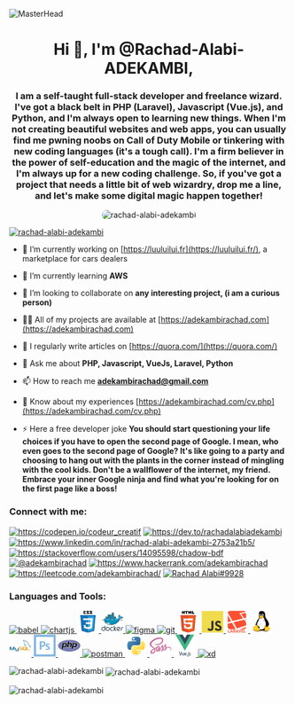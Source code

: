 
  ![MasterHead](https://adekambirachad.com/public/images/ban2.jpg)
  
<h1 align="center">Hi 👋, I'm @Rachad-Alabi-ADEKAMBI,</h1>
<h3 align="center"> I am a self-taught full-stack developer and freelance wizard. I've got a black belt in PHP (Laravel), Javascript (Vue.js), and Python, and I'm always open to learning new things. When I'm not creating beautiful websites and web apps, you can usually find me pwning noobs on Call of Duty Mobile or tinkering with new coding languages (it's a tough call). I'm a firm believer in the power of self-education and the magic of the internet, and I'm always up for a new coding challenge. So, if you've got a project that needs a little bit of web wizardry, drop me a line, and let's make some digital magic happen together!</h3>

<div>
  <p align="center" > <img src="https://adekambirachad.com/public/images/animated.gif" alt="rachad-alabi-adekambi" style="width: 200px; border-radius: 150px"/> </p>

<p align="left"> <a href="https://github.com/ryo-ma/github-profile-trophy"><img src="https://github-profile-trophy.vercel.app/?username=rachad-alabi-adekambi" alt="rachad-alabi-adekambi" /></a> </p>
<div/>

- 🔭 I’m currently working on [https://luuluilui.fr](https://luuluilui.fr/), a marketplace for cars dealers

- 🌱 I’m currently learning **AWS**

- 👯 I’m looking to collaborate on **any interesting project, (i am a curious person)**

- 👨‍💻 All of my projects are available at [https://adekambirachad.com](https://adekambirachad.com)

- 📝 I regularly write articles on [https://quora.com/](https://quora.com/)

- 💬 Ask me about **PHP, Javascript, VueJs, Laravel, Python**

- 📫 How to reach me **adekambirachad@gmail.com**

- 📄 Know about my experiences [https://adekambirachad.com/cv.php](https://adekambirachad.com/cv.php)

- ⚡ Here a free developer joke **You should start questioning your life choices if you have to open the second page of Google. I mean, who even goes to the second page of Google? It's like going to a party and choosing to hang out with the plants in the corner instead of mingling with the cool kids. Don't be a wallflower of the internet, my friend. Embrace your inner Google ninja and find what you're looking for on the first page like a boss!**

<h3 align="left">Connect with me:</h3>
<p align="left">
<a href="https://codepen.io/https://codepen.io/codeur_creatif" target="blank"><img align="center" src="https://raw.githubusercontent.com/rahuldkjain/github-profile-readme-generator/master/src/images/icons/Social/codepen.svg" alt="https://codepen.io/codeur_creatif" height="30" width="40" /></a>
<a href="https://dev.to/https://dev.to/rachadalabiadekambi" target="blank"><img align="center" src="https://raw.githubusercontent.com/rahuldkjain/github-profile-readme-generator/master/src/images/icons/Social/devto.svg" alt="https://dev.to/rachadalabiadekambi" height="30" width="40" /></a>
<a href="https://linkedin.com/in/https://www.linkedin.com/in/rachad-alabi-adekambi-2753a21b5/" target="blank"><img align="center" src="https://raw.githubusercontent.com/rahuldkjain/github-profile-readme-generator/master/src/images/icons/Social/linked-in-alt.svg" alt="https://www.linkedin.com/in/rachad-alabi-adekambi-2753a21b5/" height="30" width="40" /></a>
<a href="https://stackoverflow.com/users/https://stackoverflow.com/users/14095598/chadow-bdf" target="blank"><img align="center" src="https://raw.githubusercontent.com/rahuldkjain/github-profile-readme-generator/master/src/images/icons/Social/stack-overflow.svg" alt="https://stackoverflow.com/users/14095598/chadow-bdf" height="30" width="40" /></a>
<a href="https://medium.com/@adekambirachad" target="blank"><img align="center" src="https://raw.githubusercontent.com/rahuldkjain/github-profile-readme-generator/master/src/images/icons/Social/medium.svg" alt="@adekambirachad" height="30" width="40" /></a>
<a href="https://www.hackerrank.com/https://www.hackerrank.com/adekambirachad" target="blank"><img align="center" src="https://raw.githubusercontent.com/rahuldkjain/github-profile-readme-generator/master/src/images/icons/Social/hackerrank.svg" alt="https://www.hackerrank.com/adekambirachad" height="30" width="40" /></a>
<a href="https://www.leetcode.com/https://leetcode.com/adekambirachad/" target="blank"><img align="center" src="https://raw.githubusercontent.com/rahuldkjain/github-profile-readme-generator/master/src/images/icons/Social/leet-code.svg" alt="https://leetcode.com/adekambirachad/" height="30" width="40" /></a>
<a href="https://discord.gg/Rachad Alabi#9928" target="blank"><img align="center" src="https://raw.githubusercontent.com/rahuldkjain/github-profile-readme-generator/master/src/images/icons/Social/discord.svg" alt="Rachad Alabi#9928" height="30" width="40" /></a>
</p>

<h3 align="left">Languages and Tools:</h3>
<p align="left"> <a href="https://babeljs.io/" target="_blank" rel="noreferrer"> <img src="https://www.vectorlogo.zone/logos/babeljs/babeljs-icon.svg" alt="babel" width="40" height="40"/> </a> <a href="https://www.chartjs.org" target="_blank" rel="noreferrer"> <img src="https://www.chartjs.org/media/logo-title.svg" alt="chartjs" width="40" height="40"/> </a> <a href="https://www.w3schools.com/css/" target="_blank" rel="noreferrer"> <img src="https://raw.githubusercontent.com/devicons/devicon/master/icons/css3/css3-original-wordmark.svg" alt="css3" width="40" height="40"/> </a> <a href="https://www.docker.com/" target="_blank" rel="noreferrer"> <img src="https://raw.githubusercontent.com/devicons/devicon/master/icons/docker/docker-original-wordmark.svg" alt="docker" width="40" height="40"/> </a> <a href="https://www.figma.com/" target="_blank" rel="noreferrer"> <img src="https://www.vectorlogo.zone/logos/figma/figma-icon.svg" alt="figma" width="40" height="40"/> </a> <a href="https://git-scm.com/" target="_blank" rel="noreferrer"> <img src="https://www.vectorlogo.zone/logos/git-scm/git-scm-icon.svg" alt="git" width="40" height="40"/> </a> <a href="https://www.w3.org/html/" target="_blank" rel="noreferrer"> <img src="https://raw.githubusercontent.com/devicons/devicon/master/icons/html5/html5-original-wordmark.svg" alt="html5" width="40" height="40"/> </a> <a href="https://developer.mozilla.org/en-US/docs/Web/JavaScript" target="_blank" rel="noreferrer"> <img src="https://raw.githubusercontent.com/devicons/devicon/master/icons/javascript/javascript-original.svg" alt="javascript" width="40" height="40"/> </a> <a href="https://laravel.com/" target="_blank" rel="noreferrer"> <img src="https://raw.githubusercontent.com/devicons/devicon/master/icons/laravel/laravel-plain-wordmark.svg" alt="laravel" width="40" height="40"/> </a> <a href="https://www.linux.org/" target="_blank" rel="noreferrer"> <img src="https://raw.githubusercontent.com/devicons/devicon/master/icons/linux/linux-original.svg" alt="linux" width="40" height="40"/> </a> <a href="https://www.mysql.com/" target="_blank" rel="noreferrer"> <img src="https://raw.githubusercontent.com/devicons/devicon/master/icons/mysql/mysql-original-wordmark.svg" alt="mysql" width="40" height="40"/> </a> <a href="https://www.photoshop.com/en" target="_blank" rel="noreferrer"> <img src="https://raw.githubusercontent.com/devicons/devicon/master/icons/photoshop/photoshop-line.svg" alt="photoshop" width="40" height="40"/> </a> <a href="https://www.php.net" target="_blank" rel="noreferrer"> <img src="https://raw.githubusercontent.com/devicons/devicon/master/icons/php/php-original.svg" alt="php" width="40" height="40"/> </a> <a href="https://postman.com" target="_blank" rel="noreferrer"> <img src="https://www.vectorlogo.zone/logos/getpostman/getpostman-icon.svg" alt="postman" width="40" height="40"/> </a> <a href="https://www.python.org" target="_blank" rel="noreferrer"> <img src="https://raw.githubusercontent.com/devicons/devicon/master/icons/python/python-original.svg" alt="python" width="40" height="40"/> </a> <a href="https://sass-lang.com" target="_blank" rel="noreferrer"> <img src="https://raw.githubusercontent.com/devicons/devicon/master/icons/sass/sass-original.svg" alt="sass" width="40" height="40"/> </a> <a href="https://vuejs.org/" target="_blank" rel="noreferrer"> <img src="https://raw.githubusercontent.com/devicons/devicon/master/icons/vuejs/vuejs-original-wordmark.svg" alt="vuejs" width="40" height="40"/> </a> <a href="https://www.adobe.com/products/xd.html" target="_blank" rel="noreferrer"> <img src="https://cdn.worldvectorlogo.com/logos/adobe-xd.svg" alt="xd" width="40" height="40"/> </a> </p>

<p><img align="left" src="https://github-readme-stats.vercel.app/api/top-langs?username=rachad-alabi-adekambi&show_icons=true&locale=en&layout=compact" alt="rachad-alabi-adekambi" /></p>

<p>&nbsp;<img align="center" src="https://github-readme-stats.vercel.app/api?username=rachad-alabi-adekambi&show_icons=true&locale=en" alt="rachad-alabi-adekambi" /></p>

<p><img align="center" src="https://github-readme-streak-stats.herokuapp.com/?user=rachad-alabi-adekambi&" alt="rachad-alabi-adekambi" /></p>
